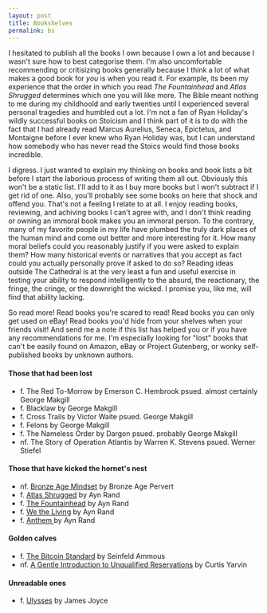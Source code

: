 ```yaml
---
layout: post
title: Bookshelves
permalink: bs
---
```


I hesitated to publish all the books I own because I own a lot and because I wasn't sure how to best categorise them. I'm also uncomfortable recommending or critisizing
books generally because I think a lot of what makes a good book for *you* is when you read it. For example, its been my experience that the order in which you read
*The Fountainhead* and *Atlas Shrugged* determines which one you will like more. The Bible meant nothing to me during my childhoold and early twenties
until I experienced several personal tragedies and humbled out a lot. I'm not a fan of Ryan Holiday's wildly successful books on Stoicism and I think part of it is to do with
the fact that I had already read Marcus Aurelius, Seneca, Epictetus, and Montaigne before I ever knew who Ryan Holiday was, but I can understand how
somebody who has never read the Stoics would find those books incredible.

I digress. I just wanted to explain my thinking on books and book lists a bit before I start the laborious process of writing them all out. Obviously
this won't be a static list. I'll add to it as I buy more books but I won't subtract if I get rid of one. Also, you'll probably see some books
on here that shock and offend you. That's not a feeling I relate to at all. I enjoy reading books, reviewing, and achiving books I can't agree with, and I 
don't think reading or owning an immoral book makes you an immoral person. To the contrary, many of my favorite people in my life have plumbed the truly dark
places of the human mind and come out better and more interesting for it. How many moral beliefs could you reasonably justify if you were asked to explain them? How many historical events
or narratives that you accept as fact could you actually personally prove if asked to do so? Reading ideas outside The Cathedral is at the very least
a fun and useful exercise in testing your ability to respond intelligently to the absurd, the reactionary, the fringe, the cringe, or the downright the wicked. I promise you,
like me, will find that ability lacking. 

So read more! Read books you're scared to read! Read books you can only get used on eBay! Read books you'd hide from your shelves when your friends visit! And send me a note if this list has helped you or if you have any recommendations for me. I'm especially looking for "lost" books that can't be easily found on Amazon, eBay or Project Gutenberg, or wonky self-published books by unknown authors. 


#### Those that had been lost

- f. The Red To-Morrow by Emerson C. Hembrook psued. almost certainly George Makgill
- f. Blacklaw by George Makgill
- f. Cross Trails by Victor Waite psued. George Makgill
- f. Felons by George Makgill
- f. The Nameless Order by Dargon psued. probably George Makgill
- nf. The Story of Operation Atlantis by Warren K. Stevens psued. Werner Stiefel

#### Those that have kicked the hornet's nest

- nf. [Bronze Age Mindset](/) by Bronze Age Pervert
- f. [Atlas Shrugged](/) by Ayn Rand
- f. [The Fountainhead](/) by Ayn Rand
- f. [We the Living](/) by Ayn Rand
- f. [Anthem ](/)by Ayn Rand

#### Golden calves

- f. [The Bitcoin Standard](/) by Seinfeld Ammous
- nf. [A Gentle Introduction to Unqualified Reservations](/) by Curtis Yarvin

#### Unreadable ones

- f. [Ulysses](/) by James Joyce

